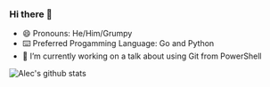 ### Hi there 👋

- 😄 Pronouns: He/Him/Grumpy
- ⌨️ Preferred Progamming Language: Go and Python
- 🔭 I’m currently working on a talk about using Git from PowerShell

![Alec's github stats](https://github-readme-stats.alecthegeek.vercel.app/api?username=alecthegeek&show_icons=true)

<!--

- 🔭 I’m currently working on ...
- 🌱 I’m currently learning ...
- 👯 I’m looking to collaborate on ...
- 🤔 I’m looking for help with ...
- 💬 Ask me about ...
- 📫 How to reach me: ...
- 😄 Pronouns: ...
- ⚡ Fun fact: ...
-->
